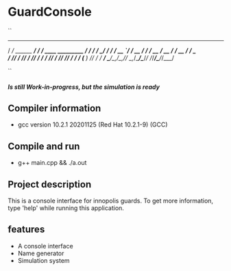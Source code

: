 # GuardConsole
``
   ______                     ________                       __   
  / ____/_  ______ __________/ / ____/___  ____  _________  / /__ 
 / / __/ / / / __ `/ ___/ __  / /   / __ \/ __ \/ ___/ __ \/ / _ \
/ /_/ / /_/ / /_/ / /  / /_/ / /___/ /_/ / / / (__  ) /_/ / /  __/
\____/\__,_/\__,_/_/   \__,_/\____/\____/_/ /_/____/\____/_/\___/ 


``
##### Is still Work-in-progress, but the simulation is ready
## Compiler information
* gcc version 10.2.1 20201125 (Red Hat 10.2.1-9) (GCC)
## Compile and run
* g++ main.cpp && ./a.out
## Project description
This is a console interface for innopolis guards. To get more information, type 'help' while running this application.
## features
* A console interface
* Name generator
* Simulation system
